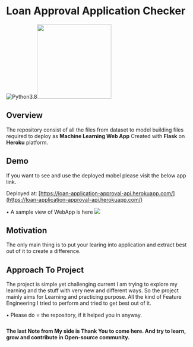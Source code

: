 # Loan Approval Application Checker

![Python3.8](https://upload.wikimedia.org/wikipedia/commons/thumb/a/a5/Blue_Python_3.8_Shield_Badge.svg/114px-Blue_Python_3.8_Shield_Badge.svg.png)[<img target="_blank" src="https://upload.wikimedia.org/wikipedia/commons/thumb/0/05/Scikit_learn_logo_small.svg/1280px-Scikit_learn_logo_small.svg.png" width=200>](https://scikit-learn.org/stable/)


## Overview
The repository consist of all the files from dataset to model building files required to deploy as __Machine Learning Web App__ Created with __Flask__ on __Heroku__ platform. 

## Demo
If you want to see and use the deployed mobel please visit the below app link.

Deployed at: [https://loan-application-approval-api.herokuapp.com/](https://loan-application-approval-api.herokuapp.com/)

• A sample view of WebApp is here
[![](https://i.imgur.com/JmMKTF3.jpg)](https://i.imgur.com/JmMKTF3.jpg)

## Motivation
The only main thing is to put your learing into application and extract best out of it to create a difference.

## Approach To Project
The project is simple yet challenging current I am trying to explore my learning and the stuff with very new and different ways. So the project mainly aims for Learning and practicing purpose. All the kind of Feature Engineering I tried to perform and tried to get best out of it. 

• Please do ⭐ the repository, if it helped you in anyway.

#### The last Note from My side is __Thank You__ to come here. And try to learn, grow and contribute in Open-source community.
